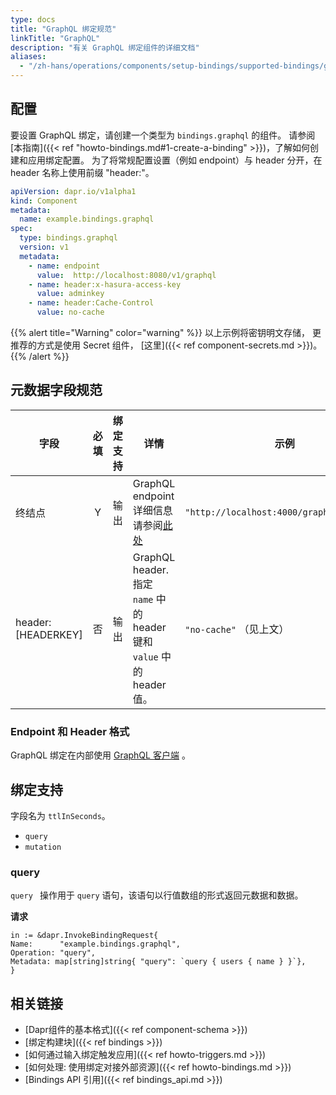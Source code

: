 ```yaml
---
type: docs
title: "GraphQL 绑定规范"
linkTitle: "GraphQL"
description: "有关 GraphQL 绑定组件的详细文档"
aliases:
  - "/zh-hans/operations/components/setup-bindings/supported-bindings/graphql/"
---
```


## 配置

要设置 GraphQL 绑定，请创建一个类型为 `bindings.graphql` 的组件。 请参阅[本指南]({{< ref "howto-bindings.md#1-create-a-binding" >}})，了解如何创建和应用绑定配置。 为了将常规配置设置（例如 endpoint）与 header 分开，在 header 名称上使用前缀 "header:"。


```yaml
apiVersion: dapr.io/v1alpha1
kind: Component
metadata:
  name: example.bindings.graphql
spec:
  type: bindings.graphql
  version: v1
  metadata:
    - name: endpoint
      value:  http://localhost:8080/v1/graphql
    - name: header:x-hasura-access-key
      value: adminkey
    - name: header:Cache-Control
      value: no-cache
```

{{% alert title="Warning" color="warning" %}}
以上示例将密钥明文存储， 更推荐的方式是使用 Secret 组件， [这里]({{< ref component-secrets.md >}})。
{{% /alert %}}

## 元数据字段规范

| 字段                 | 必填 | 绑定支持 | 详情                                                          | 示例                                        |
| ------------------ |:--:| ---- | ----------------------------------------------------------- | ----------------------------------------- |
| 终结点                | Y  | 输出   | GraphQL endpoint 详细信息请参阅[此处](#url-format)                   | `"http://localhost:4000/graphql/graphql"` |
| header:[HEADERKEY] | 否  | 输出   | GraphQL header. 指定 `name` 中的 header 键和 `value` 中的 header 值。 | `"no-cache"` （见上文）                        |

### Endpoint 和 Header 格式

GraphQL 绑定在内部使用 [GraphQL 客户端](https://github.com/machinebox/graphql) 。

## 绑定支持

字段名为 `ttlInSeconds`。

- `query`
- `mutation`

### query

`query ` 操作用于 `query` 语句，该语句以行值数组的形式返回元数据和数据。

**请求**

```golang
in := &dapr.InvokeBindingRequest{
Name:      "example.bindings.graphql",
Operation: "query",
Metadata: map[string]string{ "query": `query { users { name } }`},
}
```

## 相关链接

- [Dapr组件的基本格式]({{< ref component-schema >}})
- [绑定构建块]({{< ref bindings >}})
- [如何通过输入绑定触发应用]({{< ref howto-triggers.md >}})
- [如何处理: 使用绑定对接外部资源]({{< ref howto-bindings.md >}})
- [Bindings API 引用]({{< ref bindings_api.md >}})

